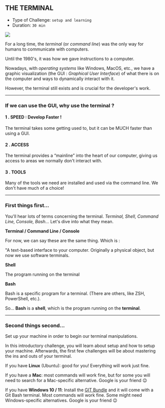 ## THE TERMINAL

- Type of Challenge: `setup and learning`
- Duration: `30 min`

![](https://www.freecodecamp.org/news/content/images/2022/03/image_13b2c80d-a2d6-4429-8ca6-f053340897cc.png)

For a long time, the _terminal_ (or _command line_) was the only way for humans to communicate with computers.

Until the 1980's, it was how we gave instructions to a computer.

Nowadays, with _operating systems_ like Windows, MacOS, etc., we have a graphic visualization (the GUI : _Graphical User Interface_) of what there is on the computer and ways to dynamically interact with it.

However, the terminal still exists and is crucial for the developer's work.

---

### If we can use the GUI, why use the terminal ?

#### 1 . SPEED : Develop Faster !

The terminal takes some getting used to, but it can be MUCH faster than using a GUI.

#### 2 . ACCESS

The terminal provides a “mainline” into the heart of our computer, giving us access to areas we normally don't interact with.

#### 3 . TOOLS

Many of the tools we need are installed and used via the command line. We don't have much of a choice!

---

### First things first…

You'll hear lots of terms concerning the terminal. _Terminal, Shell, Command Line, Console, Bash…_ Let's dive into what they mean.

**Terminal / Command Line / Console**

For now, we can say these are the same thing. Which is :

"A text-based interface to your computer. Originally a physical object, but now we use software terminals.

**Shell**

The program running on the terminal

**Bash**

Bash is a specific program for a terminal. (There are others, like ZSH, PowerShell, etc.).

So… **Bash** is a **shell**, which is the program running on the **terminal**.

---

### Second things second…

Set up your machine in order to begin our terminal manipulations.

In this introductory challenge, you will learn about setup and how to setup your machine. Afterwards, the first few challenges will be about mastering the ins and outs of your terminal.

If you have **Linux** (Ubuntu): good for you! Everything will work just fine.

If you have a **Mac**: most commands will work fine, but for some you will need to search for a Mac-specific alternative. Google is your friend 😉

If you have **Windows 10 / 11**: Install the [GIT Bundle](https://git-scm.com/download/win) and it will come with a Git Bash terminal. Most commands will work fine. Some might need Windows-specific alternatives. Google is your friend 😉

